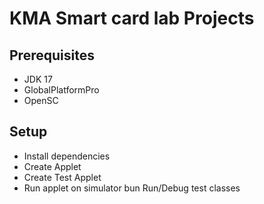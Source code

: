 # KMA Smart card lab Projects
## Prerequisites
* JDK 17
* GlobalPlatformPro
* OpenSC
## Setup
* Install dependencies
* Create Applet
* Create Test Applet
* Run applet on simulator bun Run/Debug test classes